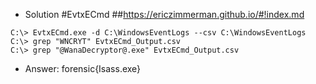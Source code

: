 - Solution #EvtxECmd
##https://ericzimmerman.github.io/#!index.md
````
C:\> EvtxECmd.exe -d C:\WindowsEventLogs --csv C:\WindowsEventLogs
C:\> grep "WNCRYT" EvtxECmd_Output.csv
C:\> grep "@WanaDecryptor@.exe" EvtxECmd_Output.csv
````
- Answer: forensic{Isass.exe}
